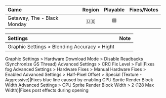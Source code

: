 Game|Region|Playable|Fixes/Notes
:---|:----:|:------:|:----------
Getaway, The - Black Monday|🇺🇸|🟦|

Settings|Note
:-------|:---
Graphic Settings > Blending Accuracy > Hight|
Graphic Settings > Hardware Download Mode > Disable Readbacks (Synchronize GS Thread)
Advanced Settings > CRC Fix Level > Full|Fixes fog
Advanced Settings > Hardware Fixes > Manual Hardware Fixes > Enabled
Advanced Settings > Half-Pixel Offset > Special (Texture - Aggressive)|Fixes blue line caused by enabling CPU Sprite Render Block Width
Advanced Settings > CPU Sprite Render Block Width > 2 (128 Max Width)|Fixes post effects during opening